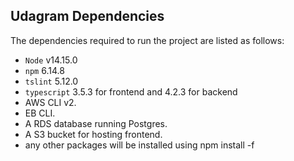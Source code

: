 ## Udagram Dependencies

The dependencies required to run the project are listed as follows:
- `Node` v14.15.0
- `npm` 6.14.8
- `tslint` 5.12.0
- `typescript` 3.5.3 for frontend and 4.2.3 for backend
- AWS CLI v2.
- EB CLI.
- A RDS database running Postgres.
- A S3 bucket for hosting frontend.
- any other packages will be installed using npm install -f